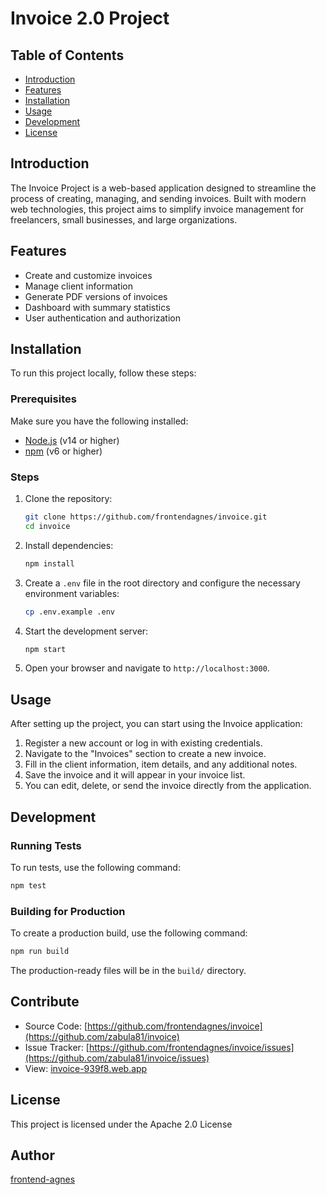# Invoice 2.0 Project

## Table of Contents

- [Introduction](#introduction)
- [Features](#features)
- [Installation](#installation)
- [Usage](#usage)
- [Development](#development)
- [License](#license)

## Introduction

The Invoice Project is a web-based application designed to streamline the process of creating, managing, and sending invoices. Built with modern web technologies, this project aims to simplify invoice management for freelancers, small businesses, and large organizations.

## Features

- Create and customize invoices
- Manage client information
- Generate PDF versions of invoices
- Dashboard with summary statistics
- User authentication and authorization

## Installation

To run this project locally, follow these steps:

### Prerequisites

Make sure you have the following installed:

- [Node.js](https://nodejs.org/) (v14 or higher)
- [npm](https://www.npmjs.com/) (v6 or higher)

### Steps

1. Clone the repository:

   ```sh
   git clone https://github.com/frontendagnes/invoice.git
   cd invoice
   ```

2. Install dependencies:

   ```sh
   npm install
   ```

3. Create a `.env` file in the root directory and configure the necessary environment variables:

   ```sh
   cp .env.example .env
   ```

4. Start the development server:

   ```sh
   npm start
   ```

5. Open your browser and navigate to `http://localhost:3000`.

## Usage

After setting up the project, you can start using the Invoice application:

1. Register a new account or log in with existing credentials.
2. Navigate to the "Invoices" section to create a new invoice.
3. Fill in the client information, item details, and any additional notes.
4. Save the invoice and it will appear in your invoice list.
5. You can edit, delete, or send the invoice directly from the application.

## Development

### Running Tests

To run tests, use the following command:

```sh
npm test
```

### Building for Production

To create a production build, use the following command:

```sh
npm run build
```

The production-ready files will be in the `build/` directory.
## Contribute

* Source Code:  [https://github.com/frontendagnes/invoice](https://github.com/zabula81/invoice)
* Issue Tracker:  [https://github.com/frontendagnes/invoice/issues](https://github.com/zabula81/invoice/issues)
* View: [invoice-939f8.web.app](https://invoice-939f8.web.app/)

## License

This project is licensed under the Apache 2.0 License

## Author

[frontend-agnes](https://frontend-agnes.web.app/)